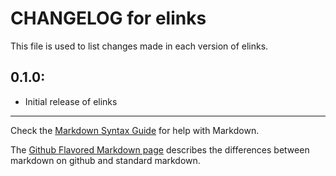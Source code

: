 # CHANGELOG for elinks

This file is used to list changes made in each version of elinks.

## 0.1.0:

* Initial release of elinks

- - -
Check the [Markdown Syntax Guide](http://daringfireball.net/projects/markdown/syntax) for help with Markdown.

The [Github Flavored Markdown page](http://github.github.com/github-flavored-markdown/) describes the differences between markdown on github and standard markdown.
